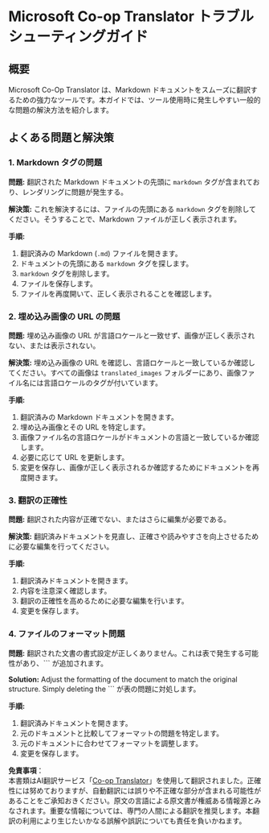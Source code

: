 <!--
CO_OP_TRANSLATOR_METADATA:
{
  "original_hash": "0788d7ebe4876c9be89132f48e09b26d",
  "translation_date": "2025-06-12T12:24:01+00:00",
  "source_file": "getting_started/troubleshooting.md",
  "language_code": "ja"
}
-->
# Microsoft Co-op Translator トラブルシューティングガイド


## 概要
Microsoft Co-Op Translator は、Markdown ドキュメントをスムーズに翻訳するための強力なツールです。本ガイドでは、ツール使用時に発生しやすい一般的な問題の解決方法を紹介します。

## よくある問題と解決策

### 1. Markdown タグの問題
**問題:** 翻訳された Markdown ドキュメントの先頭に `markdown` タグが含まれており、レンダリングに問題が発生する。

**解決策:** これを解決するには、ファイルの先頭にある `markdown` タグを削除してください。そうすることで、Markdown ファイルが正しく表示されます。

**手順:**
1. 翻訳済みの Markdown (`.md`) ファイルを開きます。
2. ドキュメントの先頭にある `markdown` タグを探します。
3. `markdown` タグを削除します。
4. ファイルを保存します。
5. ファイルを再度開いて、正しく表示されることを確認します。

### 2. 埋め込み画像の URL の問題
**問題:** 埋め込み画像の URL が言語ロケールと一致せず、画像が正しく表示されない、または表示されない。

**解決策:** 埋め込み画像の URL を確認し、言語ロケールと一致しているか確認してください。すべての画像は `translated_images` フォルダーにあり、画像ファイル名には言語ロケールのタグが付いています。

**手順:**
1. 翻訳済みの Markdown ドキュメントを開きます。
2. 埋め込み画像とその URL を特定します。
3. 画像ファイル名の言語ロケールがドキュメントの言語と一致しているか確認します。
4. 必要に応じて URL を更新します。
5. 変更を保存し、画像が正しく表示されるか確認するためにドキュメントを再度開きます。

### 3. 翻訳の正確性
**問題:** 翻訳された内容が正確でない、またはさらに編集が必要である。

**解決策:** 翻訳済みドキュメントを見直し、正確さや読みやすさを向上させるために必要な編集を行ってください。

**手順:**
1. 翻訳済みドキュメントを開きます。
2. 内容を注意深く確認します。
3. 翻訳の正確性を高めるために必要な編集を行います。
4. 変更を保存します。

### 4. ファイルのフォーマット問題
**問題:** 翻訳された文書の書式設定が正しくありません。これは表で発生する可能性があり、``` が追加されます。

**Solution:** Adjust the formatting of the document to match the original structure. Simply deleting the ``` が表の問題に対処します。

**手順:**
1. 翻訳済みドキュメントを開きます。
2. 元のドキュメントと比較してフォーマットの問題を特定します。
3. 元のドキュメントに合わせてフォーマットを調整します。
4. 変更を保存します。

**免責事項**：  
本書類はAI翻訳サービス「[Co-op Translator](https://github.com/Azure/co-op-translator)」を使用して翻訳されました。正確性には努めておりますが、自動翻訳には誤りや不正確な部分が含まれる可能性があることをご承知おきください。原文の言語による原文書が権威ある情報源とみなされます。重要な情報については、専門の人間による翻訳を推奨します。本翻訳の利用により生じたいかなる誤解や誤訳についても責任を負いかねます。
